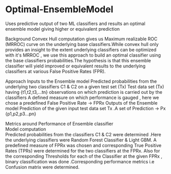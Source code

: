 # Optimal-EnsembleModel
Uses predictive output of two ML classifiers and results an optimal ensemble model giving higher or equivalent prediction

Background
Convex Hull computation gives us Maximum realizable ROC (MRROC) curve on the underlying base classifiers.While convex hull only provides an insight to the extent underlying classifiers can be optimized with it's MRROC , we use this approach to build an optimal classifier using the base classifiers probabilities.The hypothesis is that this ensemble classifier will yield improved or equivalent results to the underlying classifiers at various False Positive Rates (FPR).

Approach
Inputs to the Ensemble model
Predicted probabilities from the underlying two classifiers C1 & C2 on a given test set (Tx)
Test data set (Tx) having {t1,t2,t3,...tn} observations on which prediction is carried out by the classifiers
A defined measure on which performance is gauged , here we chose a predefined False Positive Rate → FPRx
Outputs of the Ensemble model
Prediction of the given input test data set Tx .A set of Prediction → Px {p1,p2,p3...pn}

Metrics around Performance of Ensemble classifier  
Model computation  
Predicted probabilities from the classifiers C1 & C2 were determined .Here the underlying classifiers were Random Forest Classifier & Light GBM. A predefined measure of FPRx was chosen and corresponding True Positive Rates (TPRs) were determined for the two classifiers at the FPRx. Also for the corresponding Thresholds for each of the Classifier at the given FPRx , binary classification was done .Corresponding performance metrics i.e Confusion matrix were determined.

